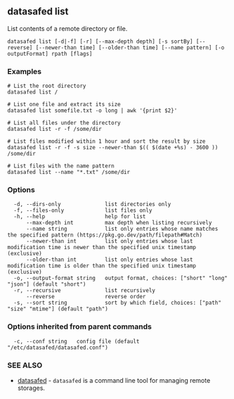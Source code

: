 ## datasafed list

List contents of a remote directory or file.

```
datasafed list [-d|-f] [-r] [--max-depth depth] [-s sortBy] [--reverse] [--newer-than time] [--older-than time] [--name pattern] [-o outputFormat] rpath [flags]
```

### Examples

```
# List the root directory
datasafed list /

# List one file and extract its size
datasafed list somefile.txt -o long | awk '{print $2}'

# List all files under the directory
datasafed list -r -f /some/dir

# List files modified within 1 hour and sort the result by size
datasafed list -r -f -s size --newer-than $(( $(date +%s) - 3600 )) /some/dir

# List files with the name pattern
datasafed list --name "*.txt" /some/dir
```

### Options

```
  -d, --dirs-only              list directories only
  -f, --files-only             list files only
  -h, --help                   help for list
      --max-depth int          max depth when listing recursively
      --name string            list only entries whose name matches the specified pattern (https://pkg.go.dev/path/filepath#Match)
      --newer-than int         list only entries whose last modification time is newer than the specified unix timestamp (exclusive)
      --older-than int         list only entries whose last modification time is older than the specified unix timestamp (exclusive)
  -o, --output-format string   output format, choices: ["short" "long" "json"] (default "short")
  -r, --recursive              list recursively
      --reverse                reverse order
  -s, --sort string            sort by which field, choices: ["path" "size" "mtime"] (default "path")
```

### Options inherited from parent commands

```
  -c, --conf string   config file (default "/etc/datasafed/datasafed.conf")
```

### SEE ALSO

* [datasafed](datasafed.md)	 - `datasafed` is a command line tool for managing remote storages.

